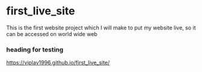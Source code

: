 # first_live_site
This is the first website project which I will make to put my website live, so it can be accessed on world wide web
 
 
 
 ### heading for testing
 
 https://viplav1996.github.io/first_live_site/
